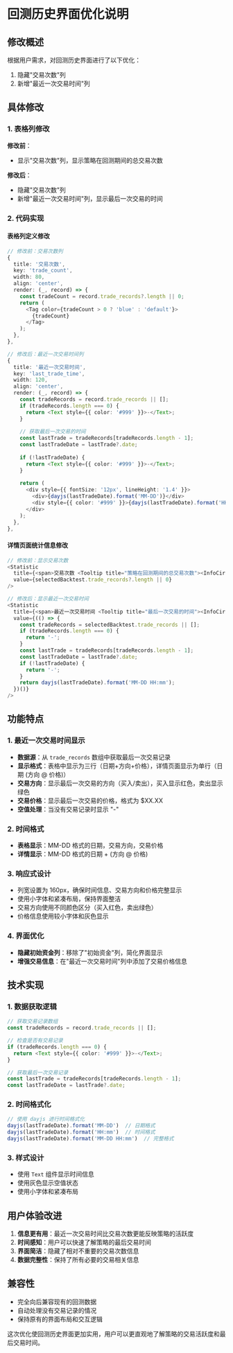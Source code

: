# 回测历史界面优化说明

## 修改概述

根据用户需求，对回测历史界面进行了以下优化：
1. 隐藏"交易次数"列
2. 新增"最近一次交易时间"列

## 具体修改

### 1. 表格列修改

**修改前**：
- 显示"交易次数"列，显示策略在回测期间的总交易次数

**修改后**：
- 隐藏"交易次数"列
- 新增"最近一次交易时间"列，显示最后一次交易的时间

### 2. 代码实现

#### 表格列定义修改
```typescript
// 修改前：交易次数列
{
  title: '交易次数',
  key: 'trade_count',
  width: 80,
  align: 'center',
  render: (_, record) => {
    const tradeCount = record.trade_records?.length || 0;
    return (
      <Tag color={tradeCount > 0 ? 'blue' : 'default'}>
        {tradeCount}
      </Tag>
    );
  },
},

// 修改后：最近一次交易时间列
{
  title: '最近一次交易时间',
  key: 'last_trade_time',
  width: 120,
  align: 'center',
  render: (_, record) => {
    const tradeRecords = record.trade_records || [];
    if (tradeRecords.length === 0) {
      return <Text style={{ color: '#999' }}>-</Text>;
    }
    
    // 获取最后一次交易的时间
    const lastTrade = tradeRecords[tradeRecords.length - 1];
    const lastTradeDate = lastTrade?.date;
    
    if (!lastTradeDate) {
      return <Text style={{ color: '#999' }}>-</Text>;
    }
    
    return (
      <div style={{ fontSize: '12px', lineHeight: '1.4' }}>
        <div>{dayjs(lastTradeDate).format('MM-DD')}</div>
        <div style={{ color: '#999' }}>{dayjs(lastTradeDate).format('HH:mm')}</div>
      </div>
    );
  },
},
```

#### 详情页面统计信息修改
```typescript
// 修改前：显示交易次数
<Statistic
  title={<span>交易次数 <Tooltip title="策略在回测期间的总交易次数"><InfoCircleOutlined style={{ fontSize: 14, color: '#aaa' }} /></Tooltip></span>}
  value={selectedBacktest.trade_records?.length || 0}
/>

// 修改后：显示最近一次交易时间
<Statistic
  title={<span>最近一次交易时间 <Tooltip title="最后一次交易的时间"><InfoCircleOutlined style={{ fontSize: 14, color: '#aaa' }} /></Tooltip></span>}
  value={(() => {
    const tradeRecords = selectedBacktest.trade_records || [];
    if (tradeRecords.length === 0) {
      return '-';
    }
    const lastTrade = tradeRecords[tradeRecords.length - 1];
    const lastTradeDate = lastTrade?.date;
    if (!lastTradeDate) {
      return '-';
    }
    return dayjs(lastTradeDate).format('MM-DD HH:mm');
  })()}
/>
```

## 功能特点

### 1. 最近一次交易时间显示
- **数据源**：从 `trade_records` 数组中获取最后一次交易记录
- **显示格式**：表格中显示为三行（日期+方向+价格），详情页面显示为单行（日期 (方向 @ 价格)）
- **交易方向**：显示最后一次交易的方向（买入/卖出），买入显示红色，卖出显示绿色
- **交易价格**：显示最后一次交易的价格，格式为 $XX.XX
- **空值处理**：当没有交易记录时显示 "-"

### 2. 时间格式
- **表格显示**：MM-DD 格式的日期，交易方向，交易价格
- **详情显示**：MM-DD 格式的日期 + (方向 @ 价格)

### 3. 响应式设计
- 列宽设置为 160px，确保时间信息、交易方向和价格完整显示
- 使用小字体和紧凑布局，保持界面整洁
- 交易方向使用不同颜色区分（买入红色，卖出绿色）
- 价格信息使用较小字体和灰色显示

### 4. 界面优化
- **隐藏初始资金列**：移除了"初始资金"列，简化界面显示
- **增强交易信息**：在"最近一次交易时间"列中添加了交易价格信息

## 技术实现

### 1. 数据获取逻辑
```typescript
// 获取交易记录数组
const tradeRecords = record.trade_records || [];

// 检查是否有交易记录
if (tradeRecords.length === 0) {
  return <Text style={{ color: '#999' }}>-</Text>;
}

// 获取最后一次交易记录
const lastTrade = tradeRecords[tradeRecords.length - 1];
const lastTradeDate = lastTrade?.date;
```

### 2. 时间格式化
```typescript
// 使用 dayjs 进行时间格式化
dayjs(lastTradeDate).format('MM-DD')  // 日期格式
dayjs(lastTradeDate).format('HH:mm')  // 时间格式
dayjs(lastTradeDate).format('MM-DD HH:mm')  // 完整格式
```

### 3. 样式设计
- 使用 `Text` 组件显示时间信息
- 使用灰色显示空值状态
- 使用小字体和紧凑布局

## 用户体验改进

1. **信息更有用**：最近一次交易时间比交易次数更能反映策略的活跃度
2. **时间感知**：用户可以快速了解策略的最后交易时间
3. **界面简洁**：隐藏了相对不重要的交易次数信息
4. **数据完整性**：保持了所有必要的交易相关信息

## 兼容性

- 完全向后兼容现有的回测数据
- 自动处理没有交易记录的情况
- 保持原有的界面布局和交互逻辑

这次优化使回测历史界面更加实用，用户可以更直观地了解策略的交易活跃度和最后交易时间。
